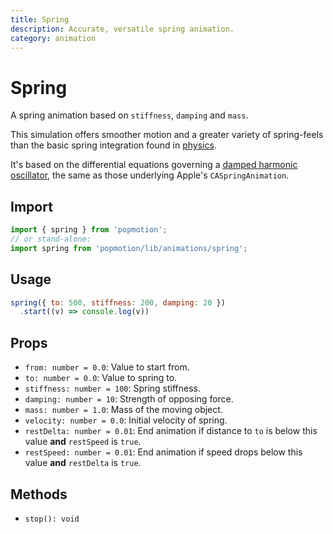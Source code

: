```yaml
---
title: Spring
description: Accurate, versatile spring animation.
category: animation
---
```


# Spring

A spring animation based on `stiffness`, `damping` and `mass`.

This simulation offers smoother motion and a greater variety of spring-feels than the basic spring integration found in [physics](/api/physics).

It's based on the differential equations governing a [damped harmonic oscillator](https://en.wikipedia.org/wiki/Harmonic_oscillator#Damped_harmonic_oscillator), the same as those underlying Apple's `CASpringAnimation`.

## Import

```javascript
import { spring } from 'popmotion';
// or stand-alone:
import spring from 'popmotion/lib/animations/spring';
```

## Usage

```javascript
spring({ to: 500, stiffness: 200, damping: 20 })
  .start((v) => console.log(v))
```

## Props

- `from: number = 0.0`: Value to start from.
- `to: number = 0.0`: Value to spring to.
- `stiffness: number = 100`: Spring stiffness.
- `damping: number = 10`: Strength of opposing force.
- `mass: number = 1.0`: Mass of the moving object.
- `velocity: number = 0.0`: Initial velocity of spring.
- `restDelta: number = 0.01`: End animation if distance to `to` is below this value **and** `restSpeed` is `true`.
- `restSpeed: number = 0.01`: End animation if speed drops below this value **and** `restDelta` is `true`.

## Methods

- `stop(): void`